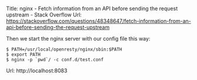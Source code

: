 Title:	nginx - Fetch information from an API before sending the request upstream - Stack Overflow
Url:	https://stackoverflow.com/questions/48348647/fetch-information-from-an-api-before-sending-the-request-upstream

Then we start the nginx server with our config file this way:

```
$ PATH=/usr/local/openresty/nginx/sbin:$PATH
$ export PATH
$ nginx -p `pwd`/ -c conf.d/test.conf
```

Url: http://localhost:8083